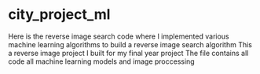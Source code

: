 # city_project_ml
Here is the reverse image search code where I implemented various machine learning algorithms to build a reverse image search algorithm
This a reverse image project I built for my final year project
The file contains all code all machine learning models and image proccessing
